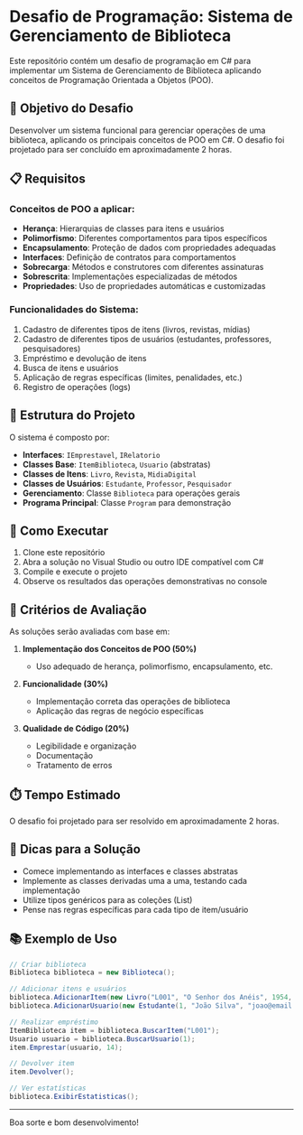# Desafio de Programação: Sistema de Gerenciamento de Biblioteca

Este repositório contém um desafio de programação em C# para implementar um Sistema de Gerenciamento de Biblioteca aplicando conceitos de Programação Orientada a Objetos (POO).

## 🎯 Objetivo do Desafio

Desenvolver um sistema funcional para gerenciar operações de uma biblioteca, aplicando os principais conceitos de POO em C#. O desafio foi projetado para ser concluído em aproximadamente 2 horas.

## 📋 Requisitos

### Conceitos de POO a aplicar:
- **Herança**: Hierarquias de classes para itens e usuários
- **Polimorfismo**: Diferentes comportamentos para tipos específicos
- **Encapsulamento**: Proteção de dados com propriedades adequadas
- **Interfaces**: Definição de contratos para comportamentos
- **Sobrecarga**: Métodos e construtores com diferentes assinaturas
- **Sobrescrita**: Implementações especializadas de métodos
- **Propriedades**: Uso de propriedades automáticas e customizadas

### Funcionalidades do Sistema:
1. Cadastro de diferentes tipos de itens (livros, revistas, mídias)
2. Cadastro de diferentes tipos de usuários (estudantes, professores, pesquisadores)
3. Empréstimo e devolução de itens
4. Busca de itens e usuários
5. Aplicação de regras específicas (limites, penalidades, etc.)
6. Registro de operações (logs)

## 🧱 Estrutura do Projeto

O sistema é composto por:

- **Interfaces**: `IEmprestavel`, `IRelatorio`
- **Classes Base**: `ItemBiblioteca`, `Usuario` (abstratas)
- **Classes de Itens**: `Livro`, `Revista`, `MidiaDigital` 
- **Classes de Usuários**: `Estudante`, `Professor`, `Pesquisador`
- **Gerenciamento**: Classe `Biblioteca` para operações gerais
- **Programa Principal**: Classe `Program` para demonstração

## 🚀 Como Executar

1. Clone este repositório
2. Abra a solução no Visual Studio ou outro IDE compatível com C#
3. Compile e execute o projeto
4. Observe os resultados das operações demonstrativas no console

## 📝 Critérios de Avaliação

As soluções serão avaliadas com base em:

1. **Implementação dos Conceitos de POO (50%)**
   - Uso adequado de herança, polimorfismo, encapsulamento, etc.

2. **Funcionalidade (30%)**
   - Implementação correta das operações de biblioteca
   - Aplicação das regras de negócio específicas

3. **Qualidade de Código (20%)**
   - Legibilidade e organização
   - Documentação
   - Tratamento de erros

## ⏱️ Tempo Estimado

O desafio foi projetado para ser resolvido em aproximadamente 2 horas.

## 🧩 Dicas para a Solução

- Comece implementando as interfaces e classes abstratas
- Implemente as classes derivadas uma a uma, testando cada implementação
- Utilize tipos genéricos para as coleções (List<T>)
- Pense nas regras específicas para cada tipo de item/usuário

## 📚 Exemplo de Uso

```csharp
// Criar biblioteca
Biblioteca biblioteca = new Biblioteca();

// Adicionar itens e usuários
biblioteca.AdicionarItem(new Livro("L001", "O Senhor dos Anéis", 1954, "J.R.R. Tolkien", "9788533613379", 1200, "Fantasia"));
biblioteca.AdicionarUsuario(new Estudante(1, "João Silva", "joao@email.com", "Engenharia", 2021));

// Realizar empréstimo
ItemBiblioteca item = biblioteca.BuscarItem("L001");
Usuario usuario = biblioteca.BuscarUsuario(1);
item.Emprestar(usuario, 14);

// Devolver item
item.Devolver();

// Ver estatísticas
biblioteca.ExibirEstatisticas();
```

---

Boa sorte e bom desenvolvimento!
